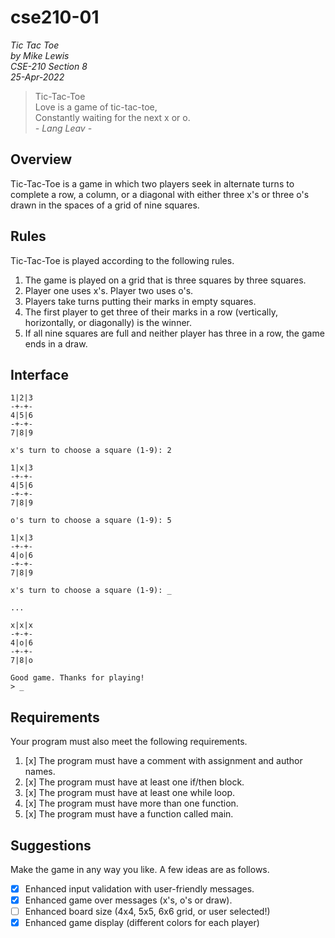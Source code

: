 # cse210-01

_Tic Tac Toe  
by Mike Lewis  
CSE-210 Section 8  
25-Apr-2022_

> Tic-Tac-Toe  
> Love is a game of tic-tac-toe,  
> Constantly waiting for the next x or o.  
    _- Lang Leav -_

## Overview
Tic-Tac-Toe is a game in which two players seek in alternate turns to complete a row, a column, or a diagonal with either three x's or three o's drawn in the spaces of a grid of nine squares.

## Rules
Tic-Tac-Toe is played according to the following rules.

1. The game is played on a grid that is three squares by three squares.
2. Player one uses x's. Player two uses o's.
3. Players take turns putting their marks in empty squares.
4. The first player to get three of their marks in a row (vertically, horizontally, or diagonally) is the winner.
5. If all nine squares are full and neither player has three in a row, the game ends in a draw.

## Interface
```
1|2|3
-+-+-
4|5|6
-+-+-
7|8|9

x's turn to choose a square (1-9): 2

1|x|3
-+-+-
4|5|6
-+-+-
7|8|9

o's turn to choose a square (1-9): 5

1|x|3
-+-+-
4|o|6
-+-+-
7|8|9

x's turn to choose a square (1-9): _

...

x|x|x
-+-+-
4|o|6
-+-+-
7|8|o

Good game. Thanks for playing!
> _
```

## Requirements

Your program must also meet the following requirements.

1. [x] The program must have a comment with assignment and author names. 
2. [x] The program must have at least one if/then block.
3. [x] The program must have at least one while loop.
4. [x] The program must have more than one function.
5. [x] The program must have a function called main.

## Suggestions

Make the game in any way you like. A few ideas are as follows.
- [x] Enhanced input validation with user-friendly messages.
- [x] Enhanced game over messages (x's, o's or draw).
- [ ] Enhanced board size (4x4, 5x5, 6x6 grid, or user selected!)
- [x] Enhanced game display (different colors for each player)
